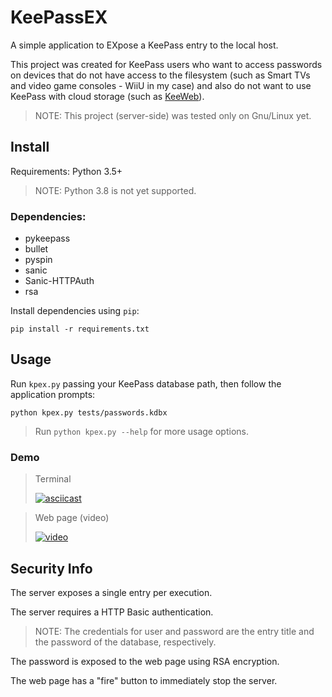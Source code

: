 # KeePassEX

A simple application to EXpose a KeePass entry to the local host.

This project was created for KeePass users who want to access passwords on devices that do not have access to the filesystem (such as Smart TVs and video game consoles - WiiU in my case) and also do not want to use KeePass with cloud storage (such as [KeeWeb](https://keeweb.info/)).

>NOTE: This project (server-side) was tested only on Gnu/Linux yet.

## Install

Requirements: Python 3.5+
>NOTE: Python 3.8 is not yet supported.

### Dependencies:

- pykeepass
- bullet
- pyspin
- sanic
- Sanic-HTTPAuth
- rsa

Install dependencies using `pip`:
```shell
pip install -r requirements.txt
```


## Usage

Run `kpex.py` passing your KeePass database path, then follow the application prompts:
```shell
python kpex.py tests/passwords.kdbx
```

>Run `python kpex.py --help` for more usage options.

### Demo
> Terminal
>
> [![asciicast](https://asciinema.org/a/JBYywRFVT50NGyYi8zBwbcWmE.svg)](https://asciinema.org/a/JBYywRFVT50NGyYi8zBwbcWmE)

> Web page (video)
>
> [![video](https://bittube.video/static/thumbnails/7c02c862-fffb-48fa-8977-b5bae1f99379.jpg)](https://bittube.video/videos/watch/7c02c862-fffb-48fa-8977-b5bae1f99379)

## Security Info

The server exposes a single entry per execution.

The server requires a HTTP Basic authentication.
>NOTE: The credentials for user and password are the entry title and the password of the database, respectively.

The password is exposed to the web page using RSA encryption.

The web page has a "fire" button to immediately stop the server.
